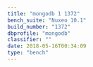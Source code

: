 ```yaml
---
title: "mongodb 1 1372"
bench_suite: "Nuxeo 10.1"
build_number: "1372"
dbprofile: "mongodb"
classifier: ""
date: 2018-05-16T00:34:09
type: "bench"
---
```

